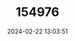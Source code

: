 ---
title: "154976"
category: "Drombus halei"
draft: false
date: 2024-02-22 13:03:51
languages:
  English: ["Hale's Drombus"]
---